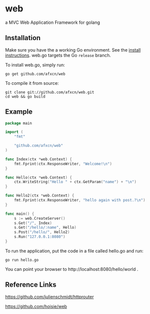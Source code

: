 # web
a MVC Web Application Framework for golang

## Installation

Make sure you have the a working Go environment. See the [install instructions](http://golang.org/doc/install.html). web.go targets the Go `release` branch.

To install web.go, simply run:

    go get github.com/afxcn/web

To compile it from source:

    git clone git://github.com/afxcn/web.git
    cd web && go build

## Example
```go
package main

import (
	"fmt"

	"github.com/afxcn/web"
)

func Index(ctx *web.Context) {
	fmt.Fprint(ctx.ResponseWriter, "Welcome!\n")
}

func Hello(ctx *web.Context) {
	ctx.WriteString("Hello " + ctx.GetParam("name") + "\n")
}

func Hello2(ctx *web.Context) {
	fmt.Fprint(ctx.ResponseWriter, "hello again with post.?\n")
}

func main() {
	s := web.CreateServer()
	s.Get("/", Index)
	s.Get("/hello/:name", Hello)
	s.Post("/hello/", Hello2)
	s.Run("127.0.0.1:8080")
}
```

To run the application, put the code in a file called hello.go and run:

    go run hello.go
    
You can point your browser to http://localhost:8080/hello/world . 

## Reference Links

https://github.com/julienschmidt/httprouter

https://github.com/hoisie/web